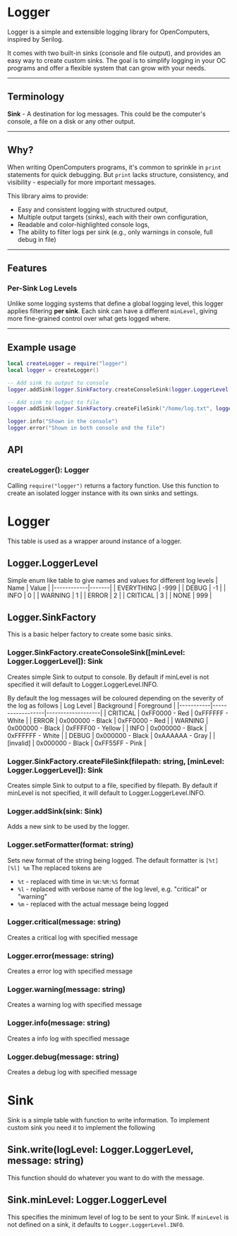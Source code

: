 # Logger

Logger is a simple and extensible logging library for OpenComputers,
inspired by Serilog.

It comes with two built-in sinks (console and file output), and provides
an easy way to create custom sinks. The goal is to simplify logging
in your OC programs and offer a flexible system that can grow with your
needs.

---

## Terminology

**Sink** - A destination for log messages. This could be the computer's
console, a file on a disk or any other output.

---

## Why?

When writing OpenComputers programs, it's common to sprinkle in `print`
statements for quick debugging. But `print` lacks structure,
consistency, and visibility - especially for more important messages.

This library aims to provide:
 - Easy and consistent logging with structured output,
 - Multiple output targets (sinks), each with their own configuration,
 - Readable and color-highlighted console logs,
 - The ability to filter logs per sink (e.g., only warnings in console,
 full debug in file)

---

## Features

### Per-Sink Log Levels

Unlike some logging systems that define a global logging level,
this logger applies filtering **per sink**. Each sink can have a
different `minLevel`, giving more fine-grained control over what
gets logged where.

---

## Example usage

```lua
local createLogger = require("logger")
local logger = createLogger()

-- Add sink to output to console
logger.addSink(logger.SinkFactory.createConsoleSink(logger.LoggerLevel.DEBUG))

-- Add sink to output to file
logger.addSink(logger.SinkFactory.createFileSink("/home/log.txt", logger.LoggerLevel.WARNING))

logger.info("Shown in the console")
logger.error("Shown in both console and the file")
```

## API

### createLogger(): Logger

Calling `require("logger")` returns a factory function.
Use this function to create an isolated logger instance with its own
sinks and settings.

# Logger

This table is used as a wrapper around instance of a logger.

## Logger.LoggerLevel

Simple enum like table to give names and values for different log levels
| Name       | Value |
|------------|-------|
| EVERYTHING | -999  |
| DEBUG      | -1    |
| INFO       | 0     |
| WARNING    | 1     |
| ERROR      | 2     |
| CRITICAL   | 3     |
| NONE       | 999   |

## Logger.SinkFactory

This is a basic helper factory to create some basic sinks.

### Logger.SinkFactory.createConsoleSink([minLevel: Logger.LoggerLevel]): Sink

Creates simple Sink to output to console. By default if minLevel is
not specified it will default to Logger.LoggerLevel.INFO.

By default the log messages will be coloured depending on the severity
of the log as follows
| Log Level | Background       | Foreground        |
|-----------|------------------|-------------------|
| CRITICAL  | 0xFF0000 - Red   | 0xFFFFFF - White  |
| ERROR     | 0x000000 - Black | 0xFF0000 - Red    |
| WARNING   | 0x000000 - Black | 0xFFFF00 - Yellow |
| INFO      | 0x000000 - Black | 0xFFFFFF - White  |
| DEBUG     | 0x000000 - Black | 0xAAAAAA - Gray   |
| [invalid] | 0x000000 - Black | 0xFF55FF - Pink   |


### Logger.SinkFactory.createFileSink(filepath: string, [minLevel: Logger.LoggerLevel]): Sink

Creates simple Sink to output to a file, specified by filepath.
By default if minLevel is not specified, it will default to
Logger.LoggerLevel.INFO.

### Logger.addSink(sink: Sink)

Adds a new sink to be used by the logger.

### Logger.setFormatter(format: string)

Sets new format of the string being logged.
The default formatter is `[%t] [%l] %m`
The replaced tokens are 
- `%t` - replaced with time in `%H:%M:%S` format
- `%l` - replaced with verbose name of the log level, e.g. "critical" or "warning"
- `%m` - replaced with the actual message being logged

### Logger.critical(message: string)

Creates a critical log with specified message

### Logger.error(message: string)

Creates a error log with specified message

### Logger.warning(message: string)

Creates a warning log with specified message

### Logger.info(message: string)

Creates a info log with specified message

### Logger.debug(message: string)

Creates a debug log with specified message

# Sink

Sink is a simple table with function to write information. To implement
custom sink you need it to implement the following

## Sink.write(logLevel: Logger.LoggerLevel, message: string)

This function should do whatever you want to do with the message.

## Sink.minLevel: Logger.LoggerLevel

This specifies the minimum level of log to be sent to your Sink.
If `minLevel` is not defined on a sink, it defaults to
`Logger.LoggerLevel.INFO`.